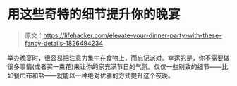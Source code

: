 # 用这些奇特的细节提升你的晚宴

> 原文：<https://lifehacker.com/elevate-your-dinner-party-with-these-fancy-details-1826494234>

举办晚宴时，很容易把注意力集中在食物上，而忘记派对。幸运的是，你不需要做很多事情(或者买一束花)来让你的家充满节日的气氛。仅仅一些别致的细节——比如餐巾布和盐——就能以一种绝对优雅的方式提升这个夜晚。